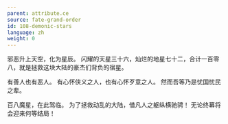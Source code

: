 ```yaml
---
parent: attribute.ce
source: fate-grand-order
id: 108-demonic-stars
language: zh
weight: 0
---
```


邪恶升上天空，化为星辰。
闪耀的天星三十六，灿烂的地星七十二，合计一百零八，就是拯救这块大陆的豪杰们背负的宿星。

有善人也有恶人。
有心怀侠义之人，也有心怀歹意之人。
然而吾等乃是忧国忧民之辈。

百八魔星，在此驾临。
为了拯救动乱的大陆，借凡人之躯纵横驰骋！
无论终幕将会迎来何等结局！
